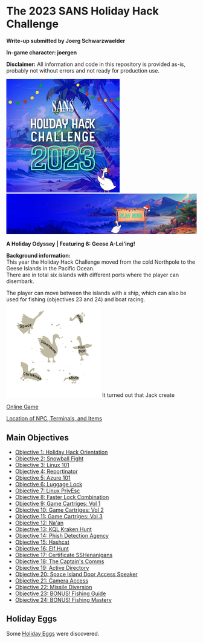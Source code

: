 # The 2023 SANS Holiday Hack Challenge
**Write-up submitted by Joerg Schwarzwaelder**  

**In-game character: joergen** 

**Disclaimer:** All information and code in this repository is provided as-is, probably not without errors and not ready for production use.

![HHC2023 Logo](https://github.com/joergschwarzwaelder/hhc2023/blob/main/images/ab67616d00001e023ee75b5cce48e7771fb066f3.jpeg)
![HHC2023 Logo](https://github.com/joergschwarzwaelder/hhc2023/blob/main/images/HHC3-2023-Web-Banner.webp) 

**A Holiday Odyssey | Featuring 6: Geese A-Lei'ing!**

**Background information:**  
This year the Holiday Hack Challenge moved from the cold Northpole to the Geese Islands in the Pacific Ocean.  
There are in total six islands with different ports where the player can disembark.

The player can move between the islands with a ship, which can also be used for fishing (objectives 23 and 24) and boat racing.
![Minimap of the Geese Islands](https://github.com/joergschwarzwaelder/hhc2023/blob/main/images/minimap.png)
It turned out that Jack create

[Online Game](https://2023.holidayhackchallenge.com/)

[Location of NPC, Terminals, and Items](https://github.com/joergschwarzwaelder/hhc2023/blob/main/Directory.md)

## Main Objectives

 - [Objective 1: Holiday Hack Orientation](https://github.com/joergschwarzwaelder/hhc2023/tree/main/Objective-1)
 - [Objective 2: Snowball Fight](https://github.com/joergschwarzwaelder/hhc2023/tree/main/Objective-2)
 - [Objective 3: Linux 101](https://github.com/joergschwarzwaelder/hhc2023/tree/main/Objective-3)
 - [Objective 4: Reportinator](https://github.com/joergschwarzwaelder/hhc2023/tree/main/Objective-4)
 - [Objective 5: Azure 101](https://github.com/joergschwarzwaelder/hhc2023/tree/main/Objective-5)
 - [Objective 6: Luggage Lock](https://github.com/joergschwarzwaelder/hhc2023/tree/main/Objective-6)
 - [Objective 7: Linux PrivEsc](https://github.com/joergschwarzwaelder/hhc2023/tree/main/Objective-7)
 - [Objective 8: Faster Lock Combination](https://github.com/joergschwarzwaelder/hhc2023/tree/main/Objective-8)
 - [Objective 9: Game Cartriges: Vol 1](https://github.com/joergschwarzwaelder/hhc2023/tree/main/Objective-9)
 - [Objective 10: Game Cartriges: Vol 2](https://github.com/joergschwarzwaelder/hhc2023/tree/main/Objective-10)
 - [Objective 11: Game Cartriges: Vol 3](https://github.com/joergschwarzwaelder/hhc2023/tree/main/Objective-11)
 - [Objective 12: Na'an](https://github.com/joergschwarzwaelder/hhc2023/tree/main/Objective-12)
 - [Objective 13: KQL Kraken Hunt](https://github.com/joergschwarzwaelder/hhc2023/tree/main/Objective-13)
 - [Objective 14: Phish Detection Agency](https://github.com/joergschwarzwaelder/hhc2023/tree/main/Objective-14)
 - [Objective 15: Hashcat](https://github.com/joergschwarzwaelder/hhc2023/tree/main/Objective-15)
 - [Objective 16: Elf Hunt](https://github.com/joergschwarzwaelder/hhc2023/tree/main/Objective-16)
 - [Objective 17: Certificate SSHenanigans](https://github.com/joergschwarzwaelder/hhc2023/tree/main/Objective-17)
 - [Objective 18: The Captain's Comms](https://github.com/joergschwarzwaelder/hhc2023/tree/main/Objective-18)
 - [Objective 19: Active Directory](https://github.com/joergschwarzwaelder/hhc2023/tree/main/Objective-19)
 - [Objective 20: Space Island Door Access Speaker](https://github.com/joergschwarzwaelder/hhc2023/tree/main/Objective-20)
 - [Objective 21: Camera Access](https://github.com/joergschwarzwaelder/hhc2023/tree/main/Objective-21)
 - [Objective 22: Missile Diversion](https://github.com/joergschwarzwaelder/hhc2023/tree/main/Objective-22)
 - [Objective 23: BONUS! Fishing Guide](https://github.com/joergschwarzwaelder/hhc2023/tree/main/Objective-23)
 - [Objective 24: BONUS! Fishing Mastery](https://github.com/joergschwarzwaelder/hhc2023/tree/main/Objective-24)

## Holiday Eggs
Some [Holiday Eggs](https://github.com/joergschwarzwaelder/hhc2023/blob/main/Holiday%20Eggs.md) were discovered.
<!--stackedit_data:
eyJoaXN0b3J5IjpbLTE1OTAwOTgwNjEsLTE3MjkyOTU3MiwtND
c5MzQ2NDksMTA1OTE5NjkyMiw0NTE1MDE1MTUsLTE4MTkyNzQ1
MDRdfQ==
-->